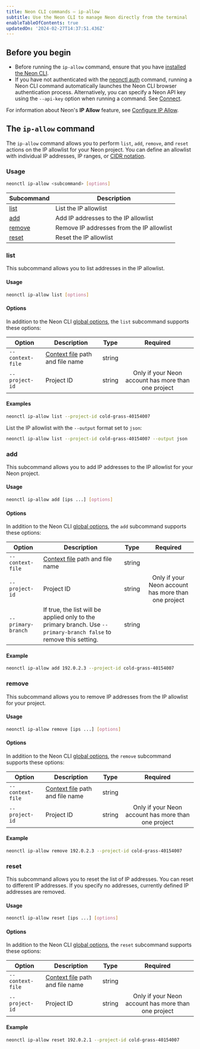 ```yaml
---
title: Neon CLI commands — ip-allow
subtitle: Use the Neon CLI to manage Neon directly from the terminal
enableTableOfContents: true
updatedOn: '2024-02-27T14:37:51.436Z'
---
```


## Before you begin

- Before running the `ip-allow` command, ensure that you have [installed the Neon CLI](/docs/reference/cli-install).
- If you have not authenticated with the [neonctl auth](/docs/reference/cli-auth) command, running a Neon CLI command automatically launches the Neon CLI browser authentication process. Alternatively, you can specify a Neon API key using the `--api-key` option when running a command. See [Connect](/docs/reference/neon-cli#connect).

For information about Neon's **IP Allow** feature, see [Configure IP Allow](/docs/manage/projects#configure-ip-allow).

## The `ip-allow` command

The `ip-allow` command allows you to perform `list`, `add`, `remove`, and `reset` actions on the IP allowlist for your Neon project. You can define an allowlist with individual IP addresses, IP ranges, or [CIDR notation](/docs/reference/glossary#cidr-notation).

### Usage

```bash
neonctl ip-allow <subcommand> [options]
```

| Subcommand        | Description                               |
| ----------------- | ----------------------------------------- |
| [list](#list)     | List the IP allowlist                     |
| [add](#add)       | Add IP addresses to the IP allowlist      |
| [remove](#remove) | Remove IP addresses from the IP allowlist |
| [reset](#reset)   | Reset the IP allowlist                    |

### list

This subcommand allows you to list addresses in the IP allowlist.

#### Usage

```bash
neonctl ip-allow list [options]
```

#### Options

In addition to the Neon CLI [global options](/docs/reference/neon-cli#global-options), the `list` subcommand supports these options:

| Option           | Description                                                                                   | Type   |                      Required                       |
| ---------------- | --------------------------------------------------------------------------------------------- | ------ | :-------------------------------------------------: |
| `--context-file` | [Context file](/docs/reference/cli-set-context#using-a-named-context-file) path and file name | string |                                                     |
| `--project-id`   | Project ID                                                                                    | string | Only if your Neon account has more than one project |

#### Examples

```bash
neonctl ip-allow list --project-id cold-grass-40154007
```

List the IP allowlist with the `--output` format set to `json`:

```bash
neonctl ip-allow list --project-id cold-grass-40154007 --output json
```

### add

This subcommand allows you to add IP addresses to the IP allowlist for your Neon project.

#### Usage

```bash
neonctl ip-allow add [ips ...] [options]
```

#### Options

In addition to the Neon CLI [global options](/docs/reference/neon-cli#global-options), the `add` subcommand supports these options:

| Option             | Description                                                                                                        | Type   |                      Required                       |
| ------------------ | ------------------------------------------------------------------------------------------------------------------ | ------ | :-------------------------------------------------: |
| `--context-file`   | [Context file](/docs/reference/cli-set-context#using-a-named-context-file) path and file name                      | string |                                                     |
| `--project-id`     | Project ID                                                                                                         | string | Only if your Neon account has more than one project |
| `--primary-branch` | If true, the list will be applied only to the primary branch. Use `--primary-branch false` to remove this setting. | string |                                                     |

#### Example

```bash shouldWrap
neonctl ip-allow add 192.0.2.3 --project-id cold-grass-40154007
```

### remove

This subcommand allows you to remove IP addresses from the IP allowlist for your project.

#### Usage

```bash
neonctl ip-allow remove [ips ...] [options]
```

#### Options

In addition to the Neon CLI [global options](/docs/reference/neon-cli#global-options), the `remove` subcommand supports these options:

| Option           | Description                                                                                   | Type   |                      Required                       |
| ---------------- | --------------------------------------------------------------------------------------------- | ------ | :-------------------------------------------------: |
| `--context-file` | [Context file](/docs/reference/cli-set-context#using-a-named-context-file) path and file name | string |                                                     |
| `--project-id`   | Project ID                                                                                    | string | Only if your Neon account has more than one project |

#### Example

```bash shouldWrap
neonctl ip-allow remove 192.0.2.3 --project-id cold-grass-40154007
```

### reset

This subcommand allows you to reset the list of IP addresses. You can reset to different IP addresses. If you specify no addresses, currently defined IP addresses are removed.

#### Usage

```bash
neonctl ip-allow reset [ips ...] [options]
```

#### Options

In addition to the Neon CLI [global options](/docs/reference/neon-cli#global-options), the `reset` subcommand supports these options:

| Option           | Description                                                                                   | Type   |                      Required                       |
| ---------------- | --------------------------------------------------------------------------------------------- | ------ | :-------------------------------------------------: |
| `--context-file` | [Context file](/docs/reference/cli-set-context#using-a-named-context-file) path and file name | string |                                                     |
| `--project-id`   | Project ID                                                                                    | string | Only if your Neon account has more than one project |

#### Example

```bash shouldWrap
neonctl ip-allow reset 192.0.2.1 --project-id cold-grass-40154007
```

<NeedHelp/>
